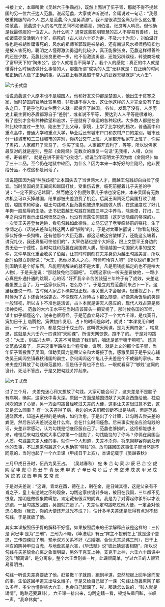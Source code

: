 书接上文，本章叫做《吴越六壬争霸战》，既然上面讲了伍子胥，那就不得不提越国的另一位六壬达人范蠡。说起范蠡，大家或许听说过，金庸说过一句话：“我最敬重佩服的两个人,古人是范蠡,今人是吴清源”。我不是很清楚金庸为什么这么推崇范蠡， 范蠡这个人的名气在民间不如诸葛亮，刘伯温，张良等人响亮，但他确是我最佩服的一位古人。为什么呢？ 通常这些聪明智慧的古人不容易有善终， 比如诸葛亮没活到六十岁，病死的（古人以六十岁为寿，不及六十为夭），刘伯温好像也是被胡惟庸毒死的，风水的祖师爷郭璞是被杀的，还有南派风水祖师杨钧松也是被人害死的。聪明之人懂得激流勇退的比较少，真正能像张良，范蠡这样得善终的还是少数。范蠡比张良更进一步，他不但激流勇退，还能另辟蹊径，转战商场成了富甲天下的“陶朱公”，这个人就相当不简单了。我个人的感觉：真正的牛人就是懂得什么时候该做什么事情的人，那些所谓“成功的人生”无非就是：在正确的时间和正确的人做了正确的事。从古籍上看范蠡超于常人的武器无疑就是“大六壬”。

![六壬式盘](https://raw.github.com/eiffelqiu/daliuren/master/img/4.jpg)

话说范蠡这个人原本也不是越国人，他和好友文仲都是楚国人，他出生于贫寒之家，当时楚国的官场比较黑暗，非贵族不得入仕，这让他这样的人才完全没有了出头之日，于是乎他和文仲两个人就一起投奔了越国。 各位，发现了没有，人类历史上最主要的矛盾都源自于“差别”，或者说不平等， 要达到人人平等是很难的，有了差别才会有种种欲望和追求，于是就有了命运的各种起伏。大多数人都是在各种比较中度过一生的，刚出生了比父母，家境，上学了比学校的档次，普通高中和重点高中，普通大学和重点大学，毕业后还有城市户口和农村户口的差别，城市还分一线城市和二三线城市的差别，你挤公交车上班，人家都开私家车上班了，你买了奥拓，人家都开了宝马了， 你买了宝马，人家都开宾利了，等等，所以说佛家最反对的就是差别，整部《金刚经》无数次的重复一句话“无我相，人相，众生相，寿者相”， 就是在讲不要有“分别念”，据说当年昭明太子因为给《金刚经》做了三十二品，至今仍在地狱中轮回，为什么？因为本来一本好好的金刚经，他非要给分品，不过这都是闲话了。



话说楚国因为搞“种族歧视”让本国失去了当世两大人才，而越王勾践却白白捡了便宜。当时吴国的吴王阖闾和越国打仗，受重伤去世，临死前握着儿子夫差的手说：“一定不要忘记越国”，然而他这个狗屁败家儿子啥也没记住，本来吴国有无数次机会可以灭掉越国，结果都被夫差浪费了机会。后吴王阖闾死后吴国打败了越国，越国求和称臣，越王勾践和大臣范蠡也被迫来吴国做人质，在这里度过了好几年狗一般屈辱的生活。史书记载越王勾践在吴国三年之中养马，除粪便，打扫，三年之内没有表示出任何愤怒之色，也没有流露任何恨意（这歹徒隐藏的够深的）。 一次吴王夫差登台远眺，看见勾践如此德性，立马忘记了老爹临终前的嘱托，生了怜悯之心（话说夫差和勾践这两人都“够贱”的），于是对太宰伯嚭说：“你看勾践这家伙好像一条狗唉，还有他那个大臣范蠡，都这活成这穷酸样了，还能这么端着，讲究礼仪，我还真挺可怜他们的”，太宰伯嚭也是个大奸臣，跟上文楚平王身边的费无忌一个德性，当时勾践和范蠡在吴国做人质，管理越国一切国家大事的是文仲，文仲早就化重金收买了伯嚭，让其时时刻刻在夫差身边为越王勾践美言，所以此时伯嚭立刻就说：“大王，愿你以圣人之心，可怜可怜穷人吧”（所以说奸臣对于别国确实是个好东西，凡能用钱解决的就不是大事，凡是用钱能搞定的也不是啥大人物），于是夫差说：“那就赦免他回国吧”。 勾践这家伙一听夫差要放他，一颗小心真是扑通扑通的跳啊，心的话:"好歹我辛辛苦苦装逼三年终于有了成效，夫差这蠢蛋要上当了，万一这家伙反悔，怎么办？"，于是立刻找范蠡前来占卜一下。这里我要说一句，古时候人家占卜确实很正规，事关重大才会起课，很重视占卜，有时候为了占卜还会沐浴更衣。不像现在人对待占卜那么随便，好像茶余饭后的笑谈一般轻视，所以占卜不准也是活该，占卜本就是讲天人感应的，现代人戏占算是亵渎神灵吧。 范蠡的大六壬水平在当时应该算头一把交椅了，那时候各国的军师，谋士似乎都懂这个，说来也很奇怪。于是范蠡立马起了一个大六壬课，是戊寅日，寅加日干上
临腾蛇，寅做初传发用，占卜的时间是卯时，就说：“本课发用和时辰，一个寅，一个卯，都是克日干戊土的，这叫做天网课，是为天网四张” ，啥意思，这就是大六壬六十四课的“天网课”，所谓天网恢恢，跑不了的。 于是对勾践说：“大王，别高兴太早，夫差不可能放了我们的，咱还是该干嘛干嘛吧”。 还真让范蠡说着了， 原来这事半路杀出个程咬金，谁啊，就是上文的那个伍子胥，当年伍子胥投靠了吴国，借助吴国力量替父亲和大哥报了仇，感激吴国于是乎安心辅佐吴王阖闾坐镇春秋诸国的霸主，奈何阖闾这个龟儿子夫差是个不成器的家伙。本来夫差打算放了勾践和范蠡的，但是伍子胥也不白给，一眼就看穿了“够贱”这厮的诡计，死活不答应，于是又把勾践关押起来。

![六壬式盘](https://raw.github.com/eiffelqiu/daliuren/master/img/5.jpg)

过了三个月， 夫差鬼迷心窍又想放了勾践，大家可能会问了，这夫差是不是脑子有病啊，确实，这家伙中毒太深。原因一方面是越国进献了大美女西施给他，枕边风吹的迷了心智，另一方面勾践曾经吃过夫差的大便，这事让夫差很过意不去，这又是怎么回事？ 有一次夫差得了病，身边的大夫们都诊断不出是啥病，但是范蠡通晓医术，知道夫差得的是啥病，如何治愈，于是出了个计策，让勾践去尝夫差的粪便，然后告诉夫差说这是什么病，会在什么时间痊愈。后来事实完全应验勾践的话，夫差非常感动，认为勾践是彻底臣服自己了。范蠡也够损的，这招都能想出来，难怪后来勾践成就大事后你第一个就跑了，勾践能饶的了你吗？你俩在吴国当人质，勾践尝夫差大便的事，就你一个人知道，夫差不杀你，将来岂非容你到处传他的丑事，不过想来勾践这个人也确实“够贱”的。放勾践回国这事伍子胥当然是不同意的，当时也起了一个六壬课（甲戌日干上亥），本课记载于《吴越春秋》

三月甲戌日丑时，伍员为吴王占。 （吴越春秋）
蛇 朱 合 勾
寅 卯 辰 巳 合 空 虎 阴 官 申 虎 ◎
贵 丑 午 青 辰 未 申 亥 子 辛巳 勾 ⊙
后 子 未 空 未 戌 亥 甲 兄 戊寅 蛇
亥 戌 酉 申
阴 玄 常 虎

于是对夫差说：“这课，青龙在酉，德在上，刑在金，是日贼其德，这是父亲有不肖之子，皇上有逆贼之臣的现象，勾践这家伙诡计多端，被囚在我国，三年都不见恨意，摆明是做假象欺瞒您，肯定藏有很深的阴谋，我是为了对得起你爹所以才没逃跑，一旦勾践放回国，吴国就完蛋了。”，夫差认定勾践吃过他大便，一定会对他忠心耿耿（我去，你的大便还开过光不成？），估计多半夫差还是觉得有点对不起勾践，于是就放了他。

其实本课按照伍子胥的解释不好懂，如果按照后来的壬学解释应该是这样的：三传是 寅巳申 是为“三刑”，三刑为不睦，《毕法赋》有云“宾主不投刑在上”就是这个意思，三传四课见了刑，预示双方关系不好（占婚姻，合伙尤其忌讳三刑），日干上神亥的阴神申见白虎，与地盘亥是六害，《毕法赋》说“彼此猜忌害相随”，所以说勾践与夫差貌合心离之象很明显，另外干克支上神，支克干上神，六壬六十四课中这叫“解离课”，是分离象，整个六壬盘刑害一片，此课很简单，学过六壬的人很容易看明白。

勾践一听说夫差真要放了他，赶紧撒丫子就跑，跑到半道，忽然想起上回半途而废的事，生怕这回半道又出啥幺蛾子，于是又给自己起了一课（勾践让范蠡熏陶了那么多年，多少也懂得些大六壬，也会自己起课了，唉，那话怎么说的，“贱人就是矫情”，跑路还要算卦）， 六壬课一排出来，勾践定睛一看，顿觉头晕目眩，长叹一声，“我命休矣” 。